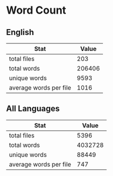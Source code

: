 # Word Count

## English

Stat | Value
---- | -----
total files | 203
total words | 206406
unique words | 9593
average words per file | 1016

## All Languages

Stat | Value
---- | -----
total files | 5396
total words | 4032728
unique words | 88449
average words per file | 747
